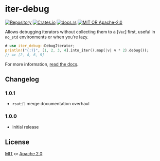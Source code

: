 # iter-debug
[![Repository](https://img.shields.io/badge/repository-GitHub-brightgreen.svg)](https://github.com/1e1001/rsutil/tree/main/iter-debug)
[![Crates.io](https://img.shields.io/crates/v/iter-debug)](https://crates.io/crates/iter-debug)
[![docs.rs](https://img.shields.io/docsrs/iter-debug)](https://docs.rs/iter-debug)
[![MIT OR Apache-2.0](https://img.shields.io/crates/l/iter-debug)](#License)

Allows debugging iterators without collecting them to a [`Vec`] first,
useful in `no_std` environments or when you're lazy.
```rust
# use iter_debug::DebugIterator;
println!("{:?}", [1, 2, 3, 4].into_iter().map(|v| v * 2).debug());
// => [2, 4, 6, 8]
```

For more information, [read the docs](https://docs.rs/iter-debug).

## Changelog
### 1.0.1
- `rsutil` merge documentation overhaul

### 1.0.0
- Initial release

## License
[MIT](../LICENSE-MIT) or [Apache 2.0](../LICENSE-APACHE)
